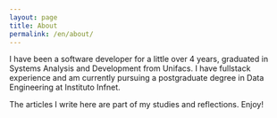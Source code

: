 ```yaml
---
layout: page
title: About
permalink: /en/about/
---
```


I have been a software developer for a little over 4 years, graduated in Systems
Analysis and Development from Unifacs. I have fullstack experience and am
currently pursuing a postgraduate degree in Data Engineering at Instituto Infnet.

The articles I write here are part of my studies and reflections. Enjoy!
